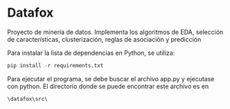 # Datafox
Proyecto de minería de datos. Implementa los algoritmos de EDA, selección de características, clusterización, reglas de asociación y predicción

Para instalar la lista de dependencias en Python, se utiliza:

```python
pip install -r requirements.txt
```

Para ejecutar el programa, se debe buscar el archivo app.py y ejecutase con python.
El directorio donde se puede encontrar este archivo es en 
```
\datafox\src\
```
